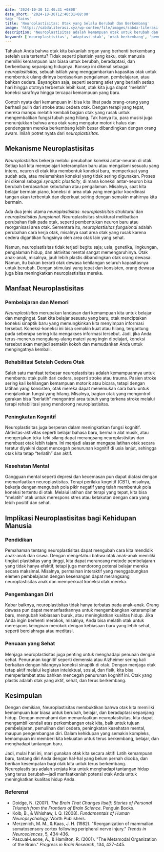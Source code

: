```yaml
---
date: '2024-10-30 12:40:31 +0800'
date_short: '2024-10-30T12:40:31+08:00'
tag: 'Sains'
title: 'Neuroplastisitas: Otak yang Selalu Berubah dan Berkembang'
image: 'https://sabdaliterasi.xyz/wp-conten/file/images/sabda-literasi-neuroplastisitas-otak-yang-selalu-berubah-dan-berkembang.jpg'
description: 'Neuroplastisitas adalah kemampuan otak untuk berubah dan beradaptasi. Pelajari cara kerjanya, manfaatnya, dan dampaknya dalam pembelajaran, rehabilitasi.'
keyword: ['neuroplastisitas', 'adaptasi otak', 'otak berkembang', 'pemulihan otak', 'manfaat neuroplastisitas', 'pembelajaran otak']
---
```

<p>Tahukah Anda bahwa otak kita bukanlah organ yang berhenti berkembang setelah usia tertentu? Tidak seperti plastisin yang kaku, otak manusia memiliki kemampuan luar biasa untuk berubah, beradaptasi, dan berkembang sepanjang hidupnya. Konsep ini dikenal sebagai <em>neuroplastisitas</em>, sebuah istilah yang menggambarkan kapasitas otak untuk membentuk ulang dirinya berdasarkan pengalaman, pembelajaran, atau bahkan cedera. Bayangkan saja, seperti seorang atlet yang berlatih setiap hari hingga ototnya terbentuk lebih kuat, otak kita juga dapat “melatih” koneksi sarafnya hingga tercapai kemampuan yang baru.</p><p>Contoh nyata dari kemampuan ini bisa kita lihat pada orang-orang yang berhasil pulih dari stroke atau cedera otak. Dengan terapi yang tepat, mereka mampu melatih kembali bagian otak yang rusak untuk mengembalikan fungsi tubuh yang hilang. Tak hanya itu, para musisi juga menunjukkan bahwa area otak yang mengatur motorik halus dan pendengaran mereka berkembang lebih besar dibandingkan dengan orang awam. Inilah potret nyata dari <em>neuroplastisitas</em>.</p><h2><strong>Mekanisme Neuroplastisitas</strong></h2><p><em>Neuroplastisitas</em> bekerja melalui perubahan koneksi antar-neuron di otak. Setiap kali kita mempelajari keterampilan baru atau mengalami sesuatu yang intens, neuron di otak kita membentuk koneksi baru, memperkuat yang sudah ada, atau melemahkan koneksi yang tidak sering digunakan. Proses ini dikenal sebagai <em>synaptic plasticity</em>, di mana koneksi antar-neuron bisa berubah berdasarkan kebutuhan atau pengalaman. Misalnya, saat kita belajar bermain piano, koneksi di area otak yang mengatur koordinasi tangan akan terbentuk dan diperkuat seiring dengan semakin mahirnya kita bermain.</p><p>Ada dua jenis utama <em>neuroplastisitas</em>: <em>neuroplastisitas struktural</em> dan <em>neuroplastisitas fungsional</em>. Neuroplastisitas struktural melibatkan perubahan fisik pada otak, seperti pembentukan neuron baru atau reorganisasi area otak. Sementara itu, <em>neuroplastisitas fungsional</em> adalah perubahan cara kerja otak, misalnya saat area otak yang rusak karena cedera digantikan fungsinya oleh area otak lain yang sehat.</p><p>Namun, neuroplastisitas tidak terjadi begitu saja; usia, genetika, lingkungan, pengalaman hidup, dan aktivitas mental sangat memengaruhinya. Otak anak-anak, misalnya, jauh lebih plastis dibandingkan otak orang dewasa. Namun, itu bukan berarti otak dewasa kehilangan seluruh kapasitasnya untuk berubah. Dengan stimulasi yang tepat dan konsisten, orang dewasa juga bisa meningkatkan neuroplastisitas mereka.</p><h2><strong>Manfaat Neuroplastisitas</strong></h2><h3>Pembelajaran dan Memori</h3><p><em>Neuroplastisitas</em> merupakan landasan dari kemampuan kita untuk belajar dan mengingat. Saat kita belajar sesuatu yang baru, otak menciptakan koneksi sinaptik baru yang memungkinkan kita menyimpan informasi tersebut. Koneksi-koneksi ini bisa semakin kuat atau hilang, tergantung pada seberapa sering kita mengakses informasi tersebut. Jadi, jika Anda terus-menerus mengulang-ulang materi yang ingin dipelajari, koneksi tersebut akan menjadi semakin kokoh dan memudahkan Anda untuk mengingatnya kembali.</p><h3>Rehabilitasi Setelah Cedera Otak</h3><p>Salah satu manfaat terbesar neuroplastisitas adalah kemampuannya untuk membantu otak pulih dari cedera, seperti stroke atau trauma. Pasien stroke sering kali kehilangan kemampuan motorik atau bicara, tetapi dengan latihan yang konsisten, otak mereka dapat menemukan cara baru untuk menjalankan fungsi yang hilang. Misalnya, bagian otak yang mengontrol gerakan bisa “berlatih” mengontrol area tubuh yang terkena stroke melalui terapi rehabilitasi yang mendorong neuroplastisitas.</p><h3>Peningkatan Kognitif</h3><p>Neuroplastisitas juga berperan dalam meningkatkan fungsi kognitif. Aktivitas-aktivitas seperti belajar bahasa baru, bermain alat musik, atau mengerjakan teka-teki silang dapat merangsang neuroplastisitas dan membuat otak lebih tajam. Ini menjadi alasan mengapa latihan otak secara teratur diyakini dapat mencegah penurunan kognitif di usia lanjut, sehingga otak kita tetap “terlatih” dan aktif.</p><h3>Kesehatan Mental</h3><p>Gangguan mental seperti depresi dan kecemasan pun dapat diatasi dengan memanfaatkan neuroplastisitas. Terapi perilaku kognitif (CBT), misalnya, bekerja dengan mengubah pola pikir negatif yang telah membentuk pola koneksi tertentu di otak. Melalui latihan dan terapi yang tepat, kita bisa “melatih” otak untuk merespons stres atau ketakutan dengan cara yang lebih positif dan sehat.</p><h2><strong>Implikasi Neuroplastisitas bagi Kehidupan Manusia</strong></h2><h3>Pendidikan</h3><p>Pemahaman tentang neuroplastisitas dapat mengubah cara kita mendidik anak-anak dan siswa. Dengan mengetahui bahwa otak anak-anak memiliki tingkat plastisitas yang tinggi, kita dapat merancang metode pembelajaran yang tidak hanya efektif, tetapi juga mendorong potensi belajar mereka secara maksimal. Misalnya, permainan interaktif yang menggabungkan elemen pembelajaran dengan kesenangan dapat merangsang neuroplastisitas anak dan memperkuat koneksi otak mereka.</p><h3>Pengembangan Diri</h3><p>Kabar baiknya, neuroplastisitas tidak hanya terbatas pada anak-anak. Orang dewasa pun dapat memanfaatkannya untuk mengembangkan keterampilan baru, mengubah kebiasaan buruk, atau meningkatkan kualitas hidup. Jika Anda ingin berhenti merokok, misalnya, Anda bisa melatih otak untuk merespons keinginan merokok dengan kebiasaan baru yang lebih sehat, seperti berolahraga atau meditasi.</p><h3>Penuaan yang Sehat</h3><p>Menjaga neuroplastisitas juga penting untuk menghadapi penuaan dengan sehat. Penurunan kognitif seperti demensia atau Alzheimer sering kali berkaitan dengan hilangnya koneksi sinaptik di otak. Dengan menjaga otak tetap aktif melalui kegiatan intelektual, sosial, dan fisik, kita bisa memperlambat atau bahkan mencegah penurunan kognitif ini. Otak yang plastis adalah otak yang aktif, sehat, dan terus berkembang.</p><h2>Kesimpulan</h2><p>Dengan demikian, Neuroplastisitas membuktikan bahwa otak kita memiliki kemampuan luar biasa untuk berubah, belajar, dan beradaptasi sepanjang hidup. Dengan memahami dan memanfaatkan neuroplastisitas, kita dapat mengambil kendali atas perkembangan otak kita, baik untuk tujuan pembelajaran, pemulihan dari cedera, peningkatan kesehatan mental, maupun pengembangan diri. Dalam kehidupan yang semakin kompleks, kemampuan ini memberi kita kekuatan untuk terus berkembang, belajar, dan menghadapi tantangan baru.</p><p>Jadi, mulai hari ini, mari gunakan otak kita secara aktif! Latih kemampuan baru, tantang diri Anda dengan hal-hal yang belum pernah dicoba, dan berikan kesempatan bagi otak kita untuk terus berkembang. Neuroplastisitas adalah senjata kita untuk menghadapi tantangan hidup yang terus berubah—jadi manfaatkanlah potensi otak Anda untuk meningkatkan kualitas hidup Anda.</p><h3><strong>Referensi</strong></h3><ul><li>Doidge, N. (2007). <em>The Brain That Changes Itself: Stories of Personal Triumph from the Frontiers of Brain Science.</em> Penguin Books.</li><li>Kolb, B., &amp; Whishaw, I. Q. (2008). <em>Fundamentals of Human Neuropsychology.</em> Worth Publishers.</li><li>Merzenich, M. M., &amp; Kaas, J. H. (1982). "Reorganization of mammalian somatosensory cortex following peripheral nerve injury." <em>Trends in Neurosciences</em>, 5, 434-436.</li><li>Pascual-Leone, A., &amp; Hamilton, R. (2001). "The Metamodal Organization of the Brain." <em>Progress in Brain Research</em>, 134, 427-445.</li></ul>

